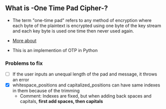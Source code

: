## What is -One Time Pad Cipher-?

* The term "one-time pad" refers to any method of encryption where each byte of the plaintext is encrypted using one byte of the key stream and each key byte is used one time then never used again.

* [More about](https://scialert.net/fulltext/?doi=itj.2005.87.95)

* This is an implemention of OTP in Python

### Problems to fix
- [ ] If the user inputs an unequal length of the pad and message, it throws an error
- [x] whitespace_positions and capitalized_positions can have same indexes in them because of the trimming
  * Comment: Indexes are fixed, but when adding back spaces and capitals, **first add spaces, then capitals**
